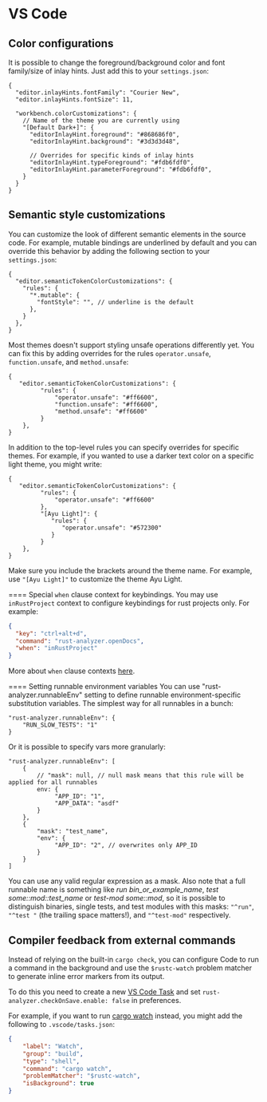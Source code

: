 # VS Code

## Color configurations

It is possible to change the foreground/background color and font family/size of inlay hints.
Just add this to your `settings.json`:

```jsonc
{
  "editor.inlayHints.fontFamily": "Courier New",
  "editor.inlayHints.fontSize": 11,

  "workbench.colorCustomizations": {
    // Name of the theme you are currently using
    "[Default Dark+]": {
      "editorInlayHint.foreground": "#868686f0",
      "editorInlayHint.background": "#3d3d3d48",

      // Overrides for specific kinds of inlay hints
      "editorInlayHint.typeForeground": "#fdb6fdf0",
      "editorInlayHint.parameterForeground": "#fdb6fdf0",
    }
  }
}
```

## Semantic style customizations

You can customize the look of different semantic elements in the source code.
For example, mutable bindings are underlined by default and you can override this behavior by adding the following section to your `settings.json`:

```jsonc
{
  "editor.semanticTokenColorCustomizations": {
    "rules": {
      "*.mutable": {
        "fontStyle": "", // underline is the default
      },
    }
  },
}
```

Most themes doesn't support styling unsafe operations differently yet. You can fix this by adding overrides for the rules `operator.unsafe`, `function.unsafe`, and `method.unsafe`:

```jsonc
{
   "editor.semanticTokenColorCustomizations": {
         "rules": {
             "operator.unsafe": "#ff6600",
             "function.unsafe": "#ff6600",
             "method.unsafe": "#ff6600"
         }
    },
}
```

In addition to the top-level rules you can specify overrides for specific themes. For example, if you wanted to use a darker text color on a specific light theme, you might write:

```jsonc
{
   "editor.semanticTokenColorCustomizations": {
         "rules": {
             "operator.unsafe": "#ff6600"
         },
         "[Ayu Light]": {
            "rules": {
               "operator.unsafe": "#572300"
            }
         }
    },
}
```

Make sure you include the brackets around the theme name. For example, use `"[Ayu Light]"` to customize the theme Ayu Light.

==== Special `when` clause context for keybindings.
You may use `inRustProject` context to configure keybindings for rust projects only.
For example:

```json
{
  "key": "ctrl+alt+d",
  "command": "rust-analyzer.openDocs",
  "when": "inRustProject"
}
```

More about `when` clause contexts [here](https://code.visualstudio.com/docs/getstarted/keybindings#_when-clause-contexts).

==== Setting runnable environment variables
You can use "rust-analyzer.runnableEnv" setting to define runnable environment-specific substitution variables.
The simplest way for all runnables in a bunch:

```jsonc
"rust-analyzer.runnableEnv": {
    "RUN_SLOW_TESTS": "1"
}
```

Or it is possible to specify vars more granularly:
```jsonc
"rust-analyzer.runnableEnv": [
    {
        // "mask": null, // null mask means that this rule will be applied for all runnables
        env: {
             "APP_ID": "1",
             "APP_DATA": "asdf"
        }
    },
    {
        "mask": "test_name",
        "env": {
             "APP_ID": "2", // overwrites only APP_ID
        }
    }
]
```

You can use any valid regular expression as a mask.
Also note that a full runnable name is something like *run bin_or_example_name*, *test some::mod::test_name* or *test-mod some::mod*, so it is possible to distinguish binaries, single tests, and test modules with this masks: `"^run"`, `"^test "` (the trailing space matters!), and `"^test-mod"` respectively.

## Compiler feedback from external commands

Instead of relying on the built-in `cargo check`, you can configure Code to run a command in the background and use the `$rustc-watch` problem matcher to generate inline error markers from its output.

To do this you need to create a new [VS Code Task](https://code.visualstudio.com/docs/editor/tasks) and set `rust-analyzer.checkOnSave.enable: false` in preferences.

For example, if you want to run [cargo watch](https://crates.io/crates/cargo-watch) instead, you might add the following to `.vscode/tasks.json`:

```json
{
    "label": "Watch",
    "group": "build",
    "type": "shell",
    "command": "cargo watch",
    "problemMatcher": "$rustc-watch",
    "isBackground": true
}
```
